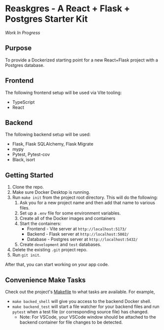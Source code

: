 # Reaskgres - A React + Flask + Postgres Starter Kit
_Work In Progress_

## Purpose

To provide a Dockerized starting point for a new React+Flask project with a Postgres database.

## Frontend

The following frontend setup will be used via Vite tooling:

* TypeScript
* React

## Backend

The following backend setup will be used:

* Flask, Flask SQLAlchemy, Flask Migrate
* mypy
* Pytest, Pytest-cov
* Black, isort

## Getting Started

1. Clone the repo.
1. Make sure Docker Desktop is running.
1. Run `make init` from the project root directory. This will do the following:
    1. Ask you for a new project name and then add that name to various files.
    1. Set up a `.env` file for some environment variables.
    1. Create all of the Docker images and containers
    1. Start the containers:
        * Frontend - Vite server at `http://localhost:5173/`
        * Backend - Flask server at `http://localhost:5002/`
        * Database - Postgres server at `http://localhost:5432/`
    1. Create `development` and `test` databases.
1. Delete the existing `.git` project repo.
1. Run `git init`.

After that, you can start working on your app code.

## Convenience Make Tasks

Check out the project's [Makefile](Makefile) to what tasks are available. For example,

* `make backed_shell` will give you access to the backend Docker shell.
* `make backend_test` will start a file watcher for your backend files and run `pytest` when a test file (or corresponding source file) has changed.
    * Note: For VSCode, your VSCode window should be attached to the backend container for file changes to be detected.
